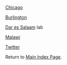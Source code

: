 [Chicago](lab_1/aa_chicago_lab.md)

[Burlington](lab_2/aa_burlington_lab.md)

[Dar es Salaam](lab_6/aa_dar_lab.md) lab

[Malawi](lab_7/aa_malawi.md)

[Twitter](lab_8/aa_twitter_index.md)

Return to [Main Index Page](../index.md).
